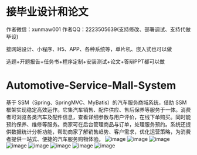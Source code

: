 # 接毕业设计和论文
作者微信：xunmaw001  作者QQ：2223505639(支持修改、部署调试、支持代做毕设)

接网站设计、小程序、H5、APP、各种系统等，单片机、嵌入式也可以做

选题+开题报告+任务书+程序定制+安装测试+论文+答辩PPT都可以做
# Automotive-Service-Mall-System
基于 SSM（Spring、SpringMVC、MyBatis）的汽车服务商城系统，借助 SSM 框架实现稳定高效运作。它集汽车销售、配件供应、售后保养等服务于一体。消费者可浏览各类汽车及配件信息，查看详细参数与用户评价，在线下单购买。同时能预约保养、维修等服务。商家可在后台管理商品与订单，处理服务预约。系统还提供数据统计分析功能，帮助商家了解销售趋势、客户需求，优化运营策略，为消费者提供一站式、便捷的汽车服务购物体验。 
![image](https://github.com/user-attachments/assets/2016872f-ac57-4aa2-b3da-b896ba7200e1)
![image](https://github.com/user-attachments/assets/ad5ecbea-6829-4690-a8a3-8f1bbe8e06b0)
![image](https://github.com/user-attachments/assets/89f73734-b347-4c98-b361-03f1e29d7f8d)
![image](https://github.com/user-attachments/assets/173ada42-c8be-4cac-8e57-7de20681c2ae)
![image](https://github.com/user-attachments/assets/f0db46b8-6b92-4987-b149-5d6b5992a415)
![image](https://github.com/user-attachments/assets/d4ebed5a-083a-46ec-8095-cc6d56bd1ee2)
![image](https://github.com/user-attachments/assets/6827910c-47db-4552-830d-9402f084db63)
![image](https://github.com/user-attachments/assets/db5449cb-5b5b-4471-a824-118810a34e50)
